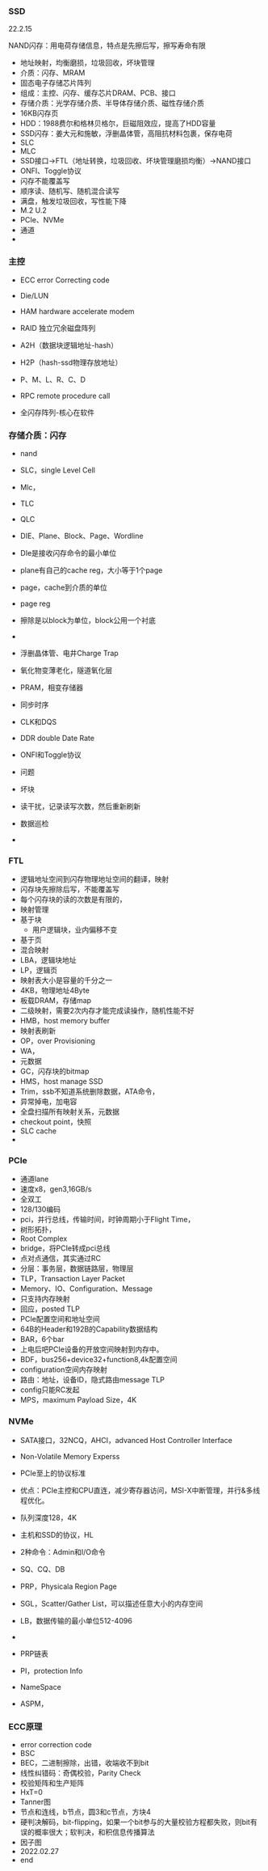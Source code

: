### SSD  

22.2.15  

NAND闪存：用电荷存储信息，特点是先擦后写，擦写寿命有限  
- 地址映射，均衡磨损，垃圾回收，坏块管理  
- 介质：闪存、MRAM  
- 固态电子存储芯片阵列  
- 组成：主控、闪存、缓存芯片DRAM、PCB、接口  
- 存储介质：光学存储介质、半导体存储介质、磁性存储介质  
- 16KB闪存页  
- HDD：1988费尔和格林贝格尔，巨磁阻效应，提高了HDD容量  
- SSD闪存：姜大元和施敏，浮删晶体管，高阻抗材料包裹，保存电荷  
- SLC  
- MLC  
- SSD接口->FTL（地址转换，垃圾回收、坏块管理磨损均衡）->NAND接口
- ONFI、Toggle协议  
- 闪存不能覆盖写  
- 顺序读、随机写、随机混合读写  
- 满盘，触发垃圾回收，写性能下降  
- M.2 U.2 
- PCIe、NVMe  
- 通道  
- 

### 主控  
- ECC error Correcting code  
- Die/LUN  
- HAM hardware accelerate modem  
- RAID 独立冗余磁盘阵列  

- A2H（数据块逻辑地址-hash）  
- H2P（hash-ssd物理存放地址）  
- P、M、L、R、C、D  
- RPC remote procedure call  
- 全闪存阵列-核心在软件  
### 存储介质：闪存  
- nand  
- SLC，single Level Cell  
- Mlc，
- TLC  
- QLC  
- DIE、Plane、Block、Page、Wordline
- DIe是接收闪存命令的最小单位  
- plane有自己的cache reg，大小等于1个page    
- page，cache到介质的单位  
- page reg  
- 擦除是以block为单位，block公用一个衬底  
-   
- 浮删晶体管、电井Charge Trap  
- 氧化物变薄老化，隧道氧化层  
- PRAM，相变存储器  
- 同步时序  
- CLK和DQS  
- DDR double Date Rate  
- ONFI和Toggle协议  

- 问题
- 坏块  
- 读干扰，记录读写次数，然后重新刷新   
- 数据巡检  
- 
### FTL  
- 逻辑地址空间到闪存物理地址空间的翻译，映射  
- 闪存块先擦除后写，不能覆盖写  
- 每个闪存块的读的次数是有限的，
- 映射管理  
- 基于块  
  - 用户逻辑块，业内偏移不变
- 基于页  
- 混合映射  
- LBA，逻辑块地址  
- LP，逻辑页  
- 映射表大小是容量的千分之一  
- 4KB，物理地址4Byte  
- 板载DRAM，存储map  
- 二级映射，需要2次内存才能完成读操作，随机性能不好  
- HMB，host memory buffer  
- 映射表刷新  
- OP，over Provisioning    
- WA，  
- 元数据  
- GC，闪存块的bitmap  
- HMS，host manage SSD  
- Trim，ssb不知道系统删除数据，ATA命令，  
- 异常掉电，加电容  
- 全盘扫描所有映射关系，元数据  
- checkout point，快照  
- SLC cache  
-   
### PCIe  
- 通道lane  
- 速度x8，gen3,16GB/s
- 全双工  
- 128/130编码  
- pci，并行总线，传输时间，时钟周期小于Flight Time，  
- 树形拓扑，  
- Root Complex  
- bridge，将PCIe转成pci总线  
- 点对点通信，其实通过RC  
- 分层：事务层，数据链路层，物理层  
- TLP，Transaction Layer Packet  
- Memory、IO、Configuration、Message  
- 只支持内存映射   
- 回应，posted TLP  
- PCIe配置空间和地址空间  
- 64B的Header和192B的Capability数据结构  
- BAR，6个bar  
- 上电后吧PCIe设备的开放空间映射到内存中。  
- BDF，bus256+device32+function8,4k配置空间   
- configuration空间内存映射  
- 路由：地址，设备ID，隐式路由message TLP  
- config只能RC发起  
- MPS，maximum Payload Size，4K  

### NVMe  
- SATA接口，32NCQ，AHCI，advanced Host Controller Interface  
- Non-Volatile Memory Experss  
- PCIe至上的协议标准  
- 优点：PCIe主控和CPU直连，减少寄存器访问，MSI-X中断管理，并行&多线程优化。  
- 队列深度128，4K  
- 主机和SSD的协议，HL  
- 2种命令：Admin和I/O命令  
- SQ、CQ、DB  
- PRP，Physicala Region Page  
- SGL，Scatter/Gather List，可以描述任意大小的内存空间  
- LB，数据传输的最小单位512-4096  
-   
- PRP链表  
- PI，protection Info  
- NameSpace  

- ASPM，

### ECC原理  
- error correction code  
- BSC  
- BEC，二进制擦除，出错，收端收不到bit  
- 线性纠错码：奇偶校验，Parity Check  
- 校验矩阵和生产矩阵  
- HxT=0  
- Tanner图  
- 节点和连线，b节点，圆3和c节点，方块4
- 硬判决解码，bit-flipping，如果一个bit参与的大量校验方程都失败，则bit有误的概率很大；软判决，和积信息传播算法  
- 因子图  
- 2022.02.27
- end

